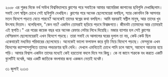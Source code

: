 ২০০৮ এর শুরুর দিকে নর্থ সাউথ বিশ্ববিদ্যালয়ে ক্লাশের পরে সবাইকে আমার আমেরিকা জাপানের ছবিগুলি দেখাচ্ছিলাম। সবাই বেশ স্বপ্নিল চোখে সেই ছবিগুলি দেখছিল। ক্লাশের পরে অনেক ছেলেমেয়েরা বলছিল, স্যার কোনদিন কি আপনার মতন বিদেশে পড়তে যেতে পারবে? অনেকেই তাদের স্বপ্নের কথা বলছিল। আমি বরবরাই স্বপ্নীল মানুষ, আর তাদের খুব উৎসাহ দিতাম। বলেছিলাম, "কেন নয়? একদিন তোমরাই ছড়িয়ে পড়বে বিশ্বজগতে। জীবনটা তোমাদের আর তোমারই এই স্থপতি।" এর পরের কয়েক বছর ধরে অনেক রেফার লেটার লিখে দিয়েছি। মজার ব্যাপার হল সেই ক্লাশের বেশিরভাগ ছেলেমেয়েরাই এখন বিদেশে পড়ছে। তারা সবাই যে আলালের ঘরের দুলাল তা নয়, কেউ কেউ ছিল একেবারেই মধ্যবিত্ত পরিবারের ছেলেমেয়ে। অনেকেই ভালো ফলাফল করে বৃত্তি নিয়ে বিদেশে পড়ছে। ফেসবুকে এখন বিদেশের ক্যাম্পাসগুলিতে তাদের পদচারণার ছবি দেখি। দেখলে এমনিতেই চোখে পানি চলে আসে, আবেগে আক্রান্ত হয়ে পড়ি। আমার বিশ্বাস একদিন তাদের মধ্যেই কেই হয়তোবা বদলে দিবে সব কিছু। কে না জানে শত্রুকে বধ করতে একটি বুলেটিই যথেষ্ঠ, আর একটি জাতিকে বদলাবার জন্য একজন নেতাই যথেষ্ট।

৩১ জুলাই ২০১৩